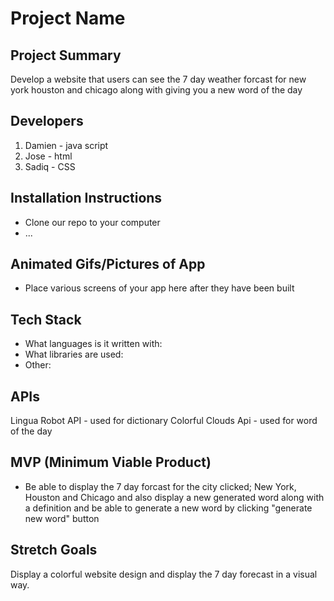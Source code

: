 # Project Name
## Project Summary

Develop a website that users can see the 7 day weather forcast for new york houston and chicago 
along with giving you a new word of the day


## Developers
1. Damien - java script
2. Jose - html 
3. Sadiq - CSS 
## Installation Instructions

- Clone our repo to your computer
- ...

## Animated Gifs/Pictures of App

- Place various screens of your app here after they have been built

## Tech Stack
- What languages is it written with: 
- What libraries are used: 
- Other: 

## APIs

Lingua Robot API - used for dictionary 
Colorful Clouds Api - used for word of the day 

## MVP (Minimum Viable Product)
- Be able to display the 7 day forcast for the city clicked; New York, Houston and Chicago and also display a new generated word along with a definition and be able to generate a new word by clicking "generate new word" button

## Stretch Goals
Display a colorful website design and display the 7 day forecast in a visual way.